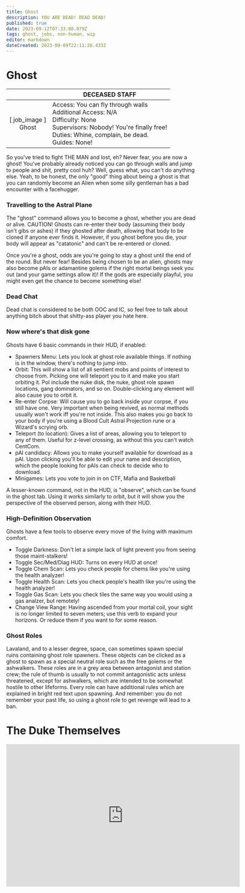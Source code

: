 ```yaml
---
title: Ghost
description: YOU ARE DEAD! DEAD DEAD!
published: true
date: 2023-09-12T07:33:08.079Z
tags: ghost, jobs, non-human, wip
editor: markdown
dateCreated: 2023-09-09T22:11:26.433Z
---
```


# Ghost

| | DECEASED STAFF |
|:---:|---|
| \[ job_image ]<br>Ghost | Access: You can fly through walls<br>Additional Access: N/A<br>Difficulty: None<br>Supervisors: Nobody! You're finally free!<br>Duties: Whine, complain, be dead.<br>Guides: None!<br> |
 
So you've tried to fight THE MAN and lost, eh? Never fear, you are now a ghost! You've probably already noticed you can go through walls and jump to people and shit, pretty cool huh? Well, guess what, you can't do anything else. Yeah, to be honest, the only "good" thing about being a ghost is that you can randomly become an Alien when some silly gentleman has a bad encounter with a facehugger.

### Travelling to the Astral Plane
The "ghost" command allows you to become a ghost, whether you are dead or alive. CAUTION! Ghosts can re-enter their body (assuming their body isn't gibs or ashes) if they ghosted after death, allowing that body to be cloned if anyone ever finds it. However, if you ghost before you die, your body will appear as "catatonic" and can't be re-entered or cloned.

Once you're a ghost, odds are you're going to stay a ghost until the end of the round. But never fear! Besides being chosen to be an alien, ghosts may also become pAIs or adamantine golems if the right mortal beings seek you out (and your game settings allow it)! If the gods are especially playful, you might even get the chance to become something else! 

### Dead Chat

Dead chat is considered to be both OOC and IC, so feel free to talk about anything bitch about that shitty-ass player you hate here. 

### Now where's that disk gone

Ghosts have 6 basic commands in their HUD, if enabled:

- Spawners Menu: Lets you look at ghost role available things. If nothing is in the window, there's nothing to jump into.
- Orbit: This will show a list of all sentient mobs and points of interest to choose from. Picking one will teleport you to it and make you start orbiting it. PoI include the nuke disk, the nuke, ghost role spawn locations, gang dominators, and so on. Double-clicking any element will also cause you to orbit it.
- Re-enter Corpse: Will cause you to go back inside your corpse, if you still have one. Very important when being revived, as normal methods usually won't work iff you're not inside. This also makes you go back to your body if you're using a Blood Cult Astral Projection rune or a Wizard's scrying orb.
- Teleport (to location): Gives a list of areas, allowing you to teleport to any of them. Useful for z-level crossing, as without this you can't watch CentCom.
- pAI candidacy: Allows you to make yourself available for download as a pAI. Upon clicking you'll be able to edit your name and description, which the people looking for pAIs can check to decide who to download.
- Minigames: Lets you vote to join in on CTF, Mafia and Basketball

A lesser-known command, not in the HUD, is "observe", which can be found in the ghost tab. Using it works similarly to orbit, but it will show you the perspective of the observed person, along with their HUD.

### High-Definition Observation

Ghosts have a few tools to observe every move of the living with maximum comfort.

- Toggle Darkness: Don't let a simple lack of light prevent you from seeing those maint-stalkers!
- Toggle Sec/Med/Diag HUD: Turns on every HUD at once!
- Toggle Chem Scan: Lets you check people for chems like you're using the health analyzer!
- Toggle Health Scan: Lets you check people's health like you're using the health analyzer!
- Toggle Gas Scan: Lets you check tiles the same way you would using a gas analzer, but remotely!
- Change View Range: Having ascended from your mortal coil, your sight is no longer limited to seven meters; use this verb to expand your horizons. Or reduce them if you want to for some reason.

### Ghost Roles

Lavaland, and to a lesser degree, space, can sometimes spawn special ruins containing ghost role spawners. These objects can be clicked as a ghost to spawn as a special neutral role such as the free golems or the ashwalkers. These roles are in a grey area between antagonist and station crew; the rule of thumb is usually to not commit antagonistic acts unless threatened, except for ashwalkers, which are intended to be somewhat hostile to other lifeforms. Every role can have additional rules which are explained in bright red text upon spawning. And remember: you do not remember your past life, so using a ghost role to get revenge will lead to a ban. 

# The Duke Themselves
<iframe src="https://player.twitch.tv/?channel=thedukeofook&parent=wiki.monkestation.com" frameborder="0" allowfullscreen="true" scrolling="no" height="378" width="620"></iframe>